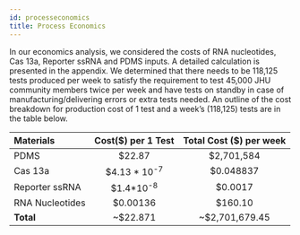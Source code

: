 ```yaml
---
id: processeconomics
title: Process Economics
---
```


In our economics analysis, we considered the costs of RNA nucleotides, Cas 13a, Reporter ssRNA and PDMS inputs. A detailed calculation is presented in the appendix. We determined that there needs to be 118,125 tests produced per week to satisfy the requirement to test 45,000 JHU community members twice per week and have tests on standby in case of manufacturing/delivering errors or extra tests needed. An outline of the cost breakdown for production cost of  1 test and a week’s (118,125) tests are in the table below. 

| Materials    | Cost($) per 1 Test | Total Cost ($) per week |
| :---        |    :----:   |    :----:   |
| PDMS | $22.87 | $2,701,584 |
| Cas 13a | $4.13 \* 10<sup>-7</sup> | $0.048837 |
| Reporter ssRNA | $1.4\*10<sup>-8</sup>  | $0.0017 |
| RNA Nucleotides | $0.00136 | $160.10 |
| **Total** | ~$22.871 | ~$2,701,679.45 |